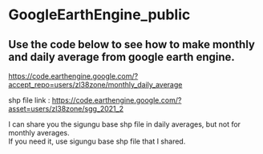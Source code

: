 # GoogleEarthEngine_public

## Use the code below to see how to make monthly and daily average from google earth engine.
https://code.earthengine.google.com/?accept_repo=users/zl38zone/monthly_daily_average

shp file link : https://code.earthengine.google.com/?asset=users/zl38zone/sgg_2021_2

I can share you the sigungu base shp file in daily averages, but not for monthly averages.<br>
If you need it, use sigungu base shp file that I shared.
